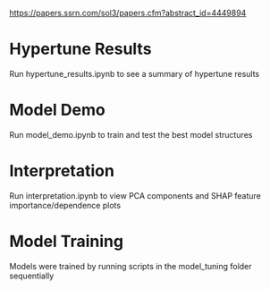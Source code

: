 https://papers.ssrn.com/sol3/papers.cfm?abstract_id=4449894

# Hypertune Results
Run hypertune_results.ipynb to see a summary of hypertune results

# Model Demo
Run model_demo.ipynb to train and test the best model structures 

# Interpretation
Run interpretation.ipynb to view PCA components and SHAP feature importance/dependence plots

# Model Training
Models were trained by running scripts in the model_tuning folder sequentially
